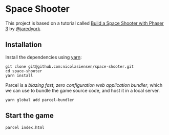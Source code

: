 # Space Shooter
This project is based on a tutorial called [Build a Space Shooter with Phaser 3](https://yorkcs.com/category/interesting-bits/build-space-shooter-phaser-3/) by [@jaredyork](https://github.com/jaredyork).

## Installation

Install the dependencies using [yarn](https://yarnpkg.com/en/docs/install):

```shell
git clone git@github.com:nicolasiensen/space-shooter.git
cd space-shooter
yarn install
```

Parcel is a _blazing fast, zero configuration web application bundler_, which we can use to bundle the game source code, and host it in a local server.

```shell
yarn global add parcel-bundler
```

## Start the game

```shell
parcel index.html
```
